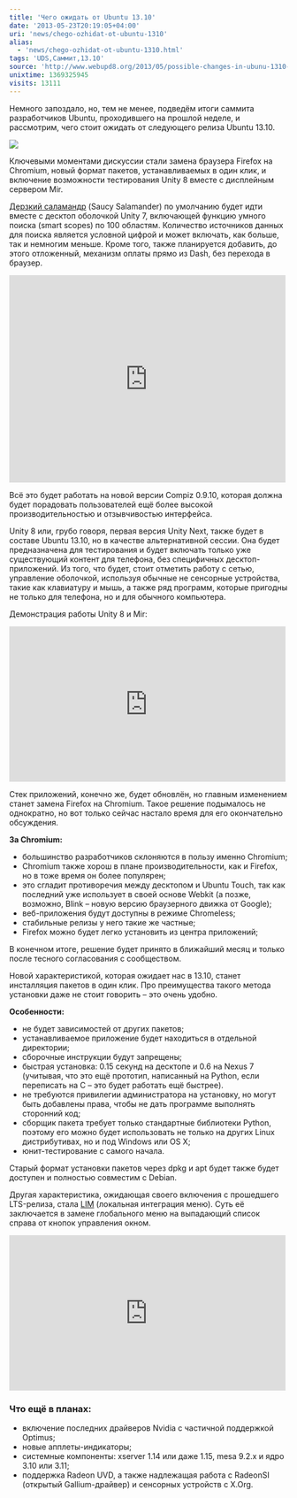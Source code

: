 ```yaml
---
title: 'Чего ожидать от Ubuntu 13.10'
date: '2013-05-23T20:19:05+04:00'
uri: 'news/chego-ozhidat-ot-ubuntu-1310'
alias: 
  - 'news/chego-ozhidat-ot-ubuntu-1310.html'
tags: 'UDS,Саммит,13.10'
source: 'http://www.webupd8.org/2013/05/possible-changes-in-ubunu-1310-saucy.html'
unixtime: 1369325945
visits: 13111
---
```

Немного запоздало, но, тем не менее, подведём итоги саммита разработчиков Ubuntu, проходившего на прошлой неделе, и рассмотрим, чего стоит ожидать от следующего релиза Ubuntu 13.10.

[![](img/2013/05/23/20-00/saucy-salamander-ubuntu-8793231075-o.jpg)](img/2013/05/23/20-00/saucy-salamander-ubuntu-8793231075-o.jpg)

Ключевыми моментами дискуссии стали замена браузера Firefox на Chromium, новый формат пакетов, устанавливаемых в один клик, и включение возможности тестирования Unity 8 вместе с дисплейным сервером Mir.

[Дерзкий саламандр](news/saucy-salamander) (Saucy Salamander) по умолчанию будет идти вместе с десктоп оболочкой Unity 7, включающей функцию умного поиска (smart scopes) по 100 областям. Количество источников данных для поиска является условной цифрой и может включать, как больше, так и немногим меньше. Кроме того, также планируется добавить, до этого отложенный, механизм оплаты прямо из Dash, без перехода в браузер.

 <iframe src="https://www.youtube.com/embed/QPjaR9ADyh8" frameborder="0" width="500" height="375"></iframe>

Всё это будет работать на новой версии Compiz 0.9.10, которая должна будет порадовать пользователей ещё более высокой производительностью и отзывчивостью интерфейса.

Unity 8 или, грубо говоря, первая версия Unity Next, также будет в составе Ubuntu 13.10, но в качестве альтернативной сессии. Она будет предназначена для тестирования и будет включать только уже существующий контент для телефона, без специфичных десктоп-приложений. Из того, что будет, стоит отметить работу с сетью, управление оболочкой, используя обычные не сенсорные устройства, такие как клавиатуру и мышь, а также ряд программ, которые пригодны не только для телефона, но и для обычного компьютера.

Демонстрация работы Unity 8 и Mir:

 <iframe src="https://www.youtube.com/embed/E9AzRxsnfTE" frameborder="0" width="500" height="281"></iframe>

Стек приложений, конечно же, будет обновлён, но главным изменением станет замена Firefox на Chromium. Такое решение подымалось не однократно, но вот только сейчас настало время для его окончательно обсуждения.

**За Chromium:**

*   большинство разработчиков склоняются в пользу именно Chromium;
*   Chromium также хорош в плане производительности, как и Firefox, но в тоже время он более популярен;
*   это сгладит противоречия между десктопом и Ubuntu Touch, так как последний уже использует в своей основе Webkit (а позже, возможно, Blink – новую версию браузерного движка от Google);
*   веб-приложения будут доступны в режиме Chromeless;
*   стабильные релизы у него такие же частные;
*   Firefox можно будет легко установить из центра приложений;

В конечном итоге, решение будет принято в ближайший месяц и только после тесного согласования с сообществом.

Новой характеристикой, которая ожидает нас в 13.10, станет инсталляция пакетов в один клик. Про преимущества такого метода установки даже не стоит говорить – это очень удобно.

**Особенности:**

*   не будет зависимостей от других пакетов;
*   устанавливаемое приложение будет находиться в отдельной директории;
*   сборочные инструкции будут запрещены;
*   быстрая установка: 0.15 секунд на десктопе и 0.6 на Nexus 7 (учитывая, что это ещё прототип, написанный на Python, если переписать на C – это будет работать ещё быстрее).
*   не требуются привилегии администратора на установку, но могут быть добавлены права, чтобы не дать программе выполнять сторонний код;
*   сборщик пакета требует только стандартные библиотеки Python, поэтому его можно будет использовать не только на других Linux дистрибутивах, но и под Windows или OS X;
*   юнит-тестирование с самого начала.

Старый формат установки пакетов через dpkg и apt будет также будет доступен и полностью совместим с Debian.

Другая характеристика, ожидающая своего включения с прошедшего LTS-релиза, стала [LIM](apps/install-lim) (локальная интеграция меню). Суть её заключается в замене глобального меню на выпадающий список справа от кнопок управления окном.

<iframe src="https://www.youtube.com/embed/qKc7mhy6t2s" frameborder="0" width="500" height="281"></iframe> 

### Что ещё в планах:

*   включение последних драйверов Nvidia с частичной поддержкой Optimus;
*   новые апплеты-индикаторы;
*   системные компоненты: xserver 1.14 или даже 1.15, mesa 9.2.x и ядро 3.10 или 3.11;
*   поддержка Radeon UVD, а также надлежащая работа с RadeonSI (открытый Gallium-драйвер) и сенсорных устройств с X.Org.
